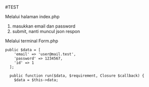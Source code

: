 #TEST

Melalui halaman index.php
1. masukkan email dan password
2. submit, nanti muncul json respon

Melalui terminal
Form.php
```
public $data = [
    'email' => 'user@mail.test',
    'password' => 1234567,
    'id' => 1
  ];

  public function run($data, $requirement, Closure $callback) {
    $data = $this->data;
```

